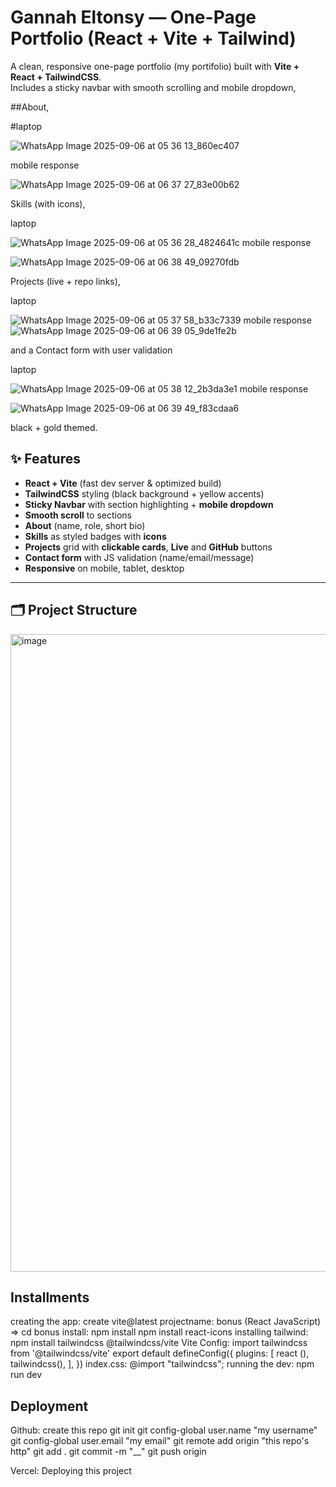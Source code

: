 # Gannah Eltonsy — One-Page Portfolio (React + Vite + Tailwind)

A clean, responsive one-page portfolio (my portifolio) built with **Vite + React + TailwindCSS**.  
Includes a sticky navbar with smooth scrolling and mobile dropdown,



##About,


#laptop


![WhatsApp Image 2025-09-06 at 05 36 13_860ec407](https://github.com/user-attachments/assets/02339c90-e4cb-4413-82af-bfd2de18a50f)


mobile response


![WhatsApp Image 2025-09-06 at 06 37 27_83e00b62](https://github.com/user-attachments/assets/71dcca51-0707-477d-8a99-dc0f66aeca95)

Skills (with icons),


laptop


![WhatsApp Image 2025-09-06 at 05 36 28_4824641c](https://github.com/user-attachments/assets/b76d3bfd-aa0a-488c-a5fb-fd1afbbda8e9)
mobile response


![WhatsApp Image 2025-09-06 at 06 38 49_09270fdb](https://github.com/user-attachments/assets/201de873-8f1a-424a-845b-5a317f78df33)


Projects (live + repo links),



laptop


![WhatsApp Image 2025-09-06 at 05 37 58_b33c7339](https://github.com/user-attachments/assets/251b542d-aa6c-4f27-926c-28805bdd6692)
mobile response
![WhatsApp Image 2025-09-06 at 06 39 05_9de1fe2b](https://github.com/user-attachments/assets/ff07e87b-4d15-482f-bdc7-2f9ef8cee4ba)


and a Contact form with user validation 



laptop


![WhatsApp Image 2025-09-06 at 05 38 12_2b3da3e1](https://github.com/user-attachments/assets/afcf8c22-9103-4ffb-81d1-450b53eb5b7e)
mobile response


![WhatsApp Image 2025-09-06 at 06 39 49_f83cdaa6](https://github.com/user-attachments/assets/956367aa-e353-48ea-9db3-f6827049a8c1)




 black + gold themed.

## ✨ Features

- **React + Vite** (fast dev server & optimized build)
- **TailwindCSS** styling (black background + yellow accents)
- **Sticky Navbar** with section highlighting + **mobile dropdown**
- **Smooth scroll** to sections
- **About** (name, role, short bio)
- **Skills** as styled badges with **icons**
- **Projects** grid with **clickable cards**, **Live** and **GitHub** buttons
- **Contact form** with JS validation (name/email/message)
- **Responsive** on mobile, tablet, desktop

---

## 🗂 Project Structure
<img width="727" height="1020" alt="image" src="https://github.com/user-attachments/assets/8b7e19a5-64f1-4514-ba22-4186c57911c9" />

## Installments
creating the app: create vite@latest
projectname: bonus  (React JavaScript) => cd bonus
install: npm install 
npm install react-icons
installing tailwind: npm install tailwindcss @tailwindcss/vite
Vite Config:
import tailwindcss from '@tailwindcss/vite'
export default defineConfig({
  plugins: [ react (),
    tailwindcss(),
  ],
})
index.css: @import "tailwindcss";
running the dev: npm run dev

## Deployment

Github: create this repo
git init
git config-global user.name "my username"
git config-global user.email "my email"
git remote add origin "this repo's http"
git add . 
git commit -m "__"
git push origin

Vercel: Deploying this project 

